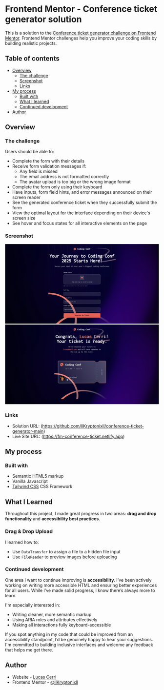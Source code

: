 # Frontend Mentor - Conference ticket generator solution

This is a solution to the [Conference ticket generator challenge on Frontend Mentor](https://www.frontendmentor.io/challenges/conference-ticket-generator-oq5gFIU12w). Frontend Mentor challenges help you improve your coding skills by building realistic projects.

## Table of contents

- [Overview](#overview)
  - [The challenge](#the-challenge)
  - [Screenshot](#screenshot)
  - [Links](#links)
- [My process](#my-process)
  - [Built with](#built-with)
  - [What I learned](#what-i-learned)
  - [Continued development](#continued-development)
- [Author](#author)

## Overview

### The challenge

Users should be able to:

- Complete the form with their details
- Receive form validation messages if:
  - Any field is missed
  - The email address is not formatted correctly
  - The avatar upload is too big or the wrong image format
- Complete the form only using their keyboard
- Have inputs, form field hints, and error messages announced on their screen reader
- See the generated conference ticket when they successfully submit the form
- View the optimal layout for the interface depending on their device's screen size
- See hover and focus states for all interactive elements on the page

### Screenshot

![Screenshot](./screenshots/form.png)
![Screenshot](./screenshots/ticket.png)

### Links

- Solution URL: (https://github.com/llKryptonixll/conference-ticket-generator-main)
- Live Site URL: (https://fm-conference-ticket.netlify.app)

## My process

### Built with

- Semantic HTML5 markup
- Vanilla Javascript
- [Tailwind CSS](https://tailwindcss.com) CSS Framework

## What I Learned

Throughout this project, I made great progress in two areas: **drag and drop functionality** and **accessibility best practices**.

### Drag & Drop Upload

I learned how to:

- Use `DataTransfer` to assign a file to a hidden file input
- Use `FileReader` to preview images before uploading

### Continued development

One area I want to continue improving is **accessibility**. I’ve been actively working on writing more accessible HTML and ensuring better experiences for all users. While I’ve made solid progress, I know there’s always more to learn.

I'm especially interested in:

- Writing cleaner, more semantic markup
- Using ARIA roles and attributes effectively
- Making all interactions fully keyboard-accessible

If you spot anything in my code that could be improved from an accessibility standpoint, I’d be genuinely happy to hear your suggestions. I'm committed to building inclusive interfaces and welcome any feedback that helps me get there.

## Author

- Website - [Lucas Cerri](https://cerri-webdev.com/)
- Frontend Mentor - [@llKryptonixll](https://www.frontendmentor.io/profile/llKryptonixll)
